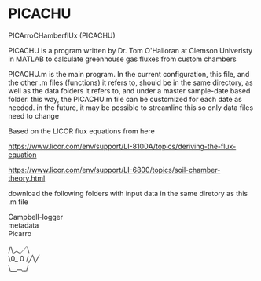 # PICACHU
PICArroCHamberflUx (PICACHU)  

PICACHU is a program written by Dr. Tom O'Halloran at Clemson Univeristy in MATLAB to calculate greenhouse gas fluxes from custom chambers

PICACHU.m is the main program.  In the current configuration, this file, and the other .m files (functions) it refers to, should be in the same directory, as well as the data folders it refers to, and under a master sample-date based folder.  this way, the PICACHU.m file can be customized for each date as needed.  in the future, it may be possible to streamline this so only data files need to change

Based on the LICOR flux equations from here

https://www.licor.com/env/support/LI-8100A/topics/deriving-the-flux-equation

https://www.licor.com/env/support/LI-6800/topics/soil-chamber-theory.html


download the following folders with input data in the same diretory as this .m file

Campbell-logger  
metadata  
Picarro  

 /\︿╱\  
 \0_ 0 /╱\╱  
 \▁︹_/  
